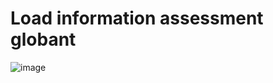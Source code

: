 # Load information assessment globant

![image](https://user-images.githubusercontent.com/90802118/200705548-344a7fe2-38fd-49a2-920f-4850026dc1c2.png)
